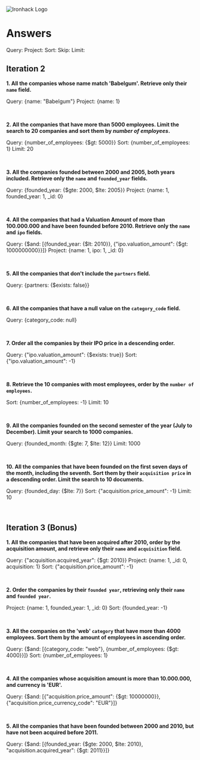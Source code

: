 ![Ironhack Logo](https://i.imgur.com/1QgrNNw.png)

# Answers

Query:
Project:
Sort: 
Skip: 
Limit:

## Iteration 2

**1. All the companies whose name match 'Babelgum'. Retrieve only their `name` field.**

Query: {name: "Babelgum"}
Project: {name: 1}

<br>

**2. All the companies that have more than 5000 employees. Limit the search to 20 companies and sort them by *number of employees*.**

Query: {number_of_employees: {$gt: 5000}}
Sort: {number_of_employees: 1}
Limit: 20

<br>

**3. All the companies founded between 2000 and 2005, both years included. Retrieve only the `name` and `founded_year` fields.**

Query: {founded_year: {$gte: 2000, $lte: 2005}}
Project: {name: 1, founded_year: 1, _id: 0}

<br>

**4. All the companies that had a Valuation Amount of more than 100.000.000 and have been founded before 2010. Retrieve only the `name` and `ipo` fields.**

Query: {$and: [{founded_year: {$lt: 2010}}, {"ipo.valuation_amount": {$gt: 1000000000}}]}
Project: {name: 1, ipo: 1, _id: 0}

<br>

**5. All the companies that don't include the `partners` field.**

Query: {partners: {$exists: false}}

<br>

**6. All the companies that have a null value on the `category_code` field.**

Query: {category_code: null}
<!-- Preguntar a Jorge porque este query estaría mal. La respuesta correcta es {category_code: {$type: 'null'}}, pero los dos queries me dan el mismo número de resultados -->

<br>

**7. Order all the companies by their IPO price in a descending order.**

Query: {"ipo.valuation_amount": {$exists: true}} <!-- No tendría que haber hecho este query porque nos pide ordenar todas las compañías, también las que no tienen esta propiedad -->
Sort: {"ipo.valuation_amount": -1}

<br>

**8. Retrieve the 10 companies with most employees, order by the `number of employees`.**

Sort: {number_of_employees: -1}
Limit: 10

<br>

**9. All the companies founded on the second semester of the year (July to December). Limit your search to 1000 companies.**

Query: {founded_month: {$gte: 7, $lte: 12}}
Limit: 1000

<br>

**10. All the companies that have been founded on the first seven days of the month, including the seventh. Sort them by their `acquisition price` in a descending order. Limit the search to 10 documents.**

Query: {founded_day: {$lte: 7}}
Sort: {"acquisition.price_amount": -1}
Limit: 10

<br>

## Iteration 3 (Bonus)

**1. All the companies that have been acquired after 2010, order by the acquisition amount, and retrieve only their `name` and `acquisition` field.**

Query: {"acquisition.acquired_year": {$gt: 2010}}
Project: {name: 1, _id: 0, acquisition: 1}
Sort: {"acquisition.price_amount": -1}

<br>

**2. Order the companies by their `founded year`, retrieving only their `name` and `founded year`.**


Project: {name: 1, founded_year: 1, _id: 0}
Sort: {founded_year: -1} <!-- cuando no especifica en qué orden hay que ordenar, ¿se entiende siempre que es de menor a mayor? Pregunta para Jorge. Y otra pregunta: en este query ha hecho un filtro para eliminar los documentos cuyo founded year es null, pero en el query 7 no ha hecho lo mismo para eliminar las que tenían ipo null. Qué práctica es mejor, ¿quitar o mantener los documentos que no tienen una propiedad por la que estamos ordenando? -->

<br>

**3. All the companies on the 'web' `category` that have more than 4000 employees. Sort them by the amount of employees in ascending order.**

Query: {$and: [{category_code: "web"}, {number_of_employees: {$gt: 4000}}]}
Sort: {number_of_employees: 1}

<br>

**4. All the companies whose acquisition amount is more than 10.000.000, and currency is 'EUR'.**

Query: {$and: [{"acquisition.price_amount": {$gt: 10000000}}, {"acquisition.price_currency_code": "EUR"}]}

<br>

**5. All the companies that have been founded between 2000 and 2010, but have not been acquired before 2011.**

Query: {$and: [{founded_year: {$gte: 2000, $lte: 2010}, "acquisition.acquired_year": {$gt: 2011}}]}

<br>

